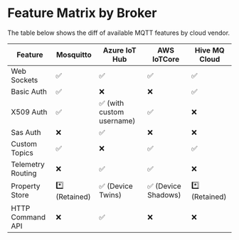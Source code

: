 # Feature Matrix by Broker

The table below shows the diff of available MQTT features by cloud vendor.

| Feature | Mosquitto| Azure IoT Hub | AWS IoTCore | Hive MQ Cloud |
|---------|----------|---------------|-------------|---------|
| Web Sockets| :white_check_mark: | :white_check_mark: | :white_check_mark: | :white_check_mark:|
| Basic Auth | :white_check_mark: | :x: | :x: | :white_check_mark:|
| X509 Auth | :white_check_mark: | :white_check_mark: (with custom username) | :white_check_mark: | :x: |
| Sas Auth| :x: | :white_check_mark: | :x:  | :x: | :x:|
| Custom Topics | :white_check_mark: | :x: | :white_check_mark: | :white_check_mark:|
| Telemetry Routing| :x: | :white_check_mark: | :white_check_mark: | :x: |
| Property Store|  :asterisk: (Retained) | :white_check_mark: (Device Twins) | :white_check_mark: (Device Shadows) |  :asterisk: (Retained)|
| HTTP Command API | :x: | :white_check_mark: | :x: | :x:|

